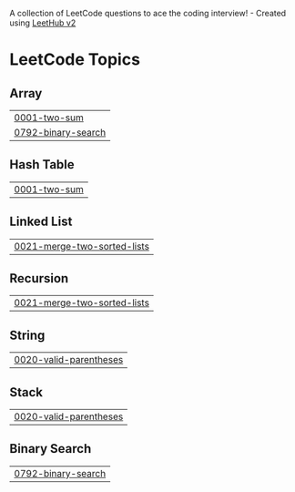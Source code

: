 A collection of LeetCode questions to ace the coding interview! - Created using [LeetHub v2](https://github.com/arunbhardwaj/LeetHub-2.0)
<!---LeetCode Topics Start-->
# LeetCode Topics
## Array
|  |
| ------- |
| [0001-two-sum](https://github.com/JEYAPRIYA2315/LeetCode/tree/master/0001-two-sum) |
| [0792-binary-search](https://github.com/JEYAPRIYA2315/LeetCode/tree/master/0792-binary-search) |
## Hash Table
|  |
| ------- |
| [0001-two-sum](https://github.com/JEYAPRIYA2315/LeetCode/tree/master/0001-two-sum) |
## Linked List
|  |
| ------- |
| [0021-merge-two-sorted-lists](https://github.com/JEYAPRIYA2315/LeetCode/tree/master/0021-merge-two-sorted-lists) |
## Recursion
|  |
| ------- |
| [0021-merge-two-sorted-lists](https://github.com/JEYAPRIYA2315/LeetCode/tree/master/0021-merge-two-sorted-lists) |
## String
|  |
| ------- |
| [0020-valid-parentheses](https://github.com/JEYAPRIYA2315/LeetCode/tree/master/0020-valid-parentheses) |
## Stack
|  |
| ------- |
| [0020-valid-parentheses](https://github.com/JEYAPRIYA2315/LeetCode/tree/master/0020-valid-parentheses) |
## Binary Search
|  |
| ------- |
| [0792-binary-search](https://github.com/JEYAPRIYA2315/LeetCode/tree/master/0792-binary-search) |
<!---LeetCode Topics End-->